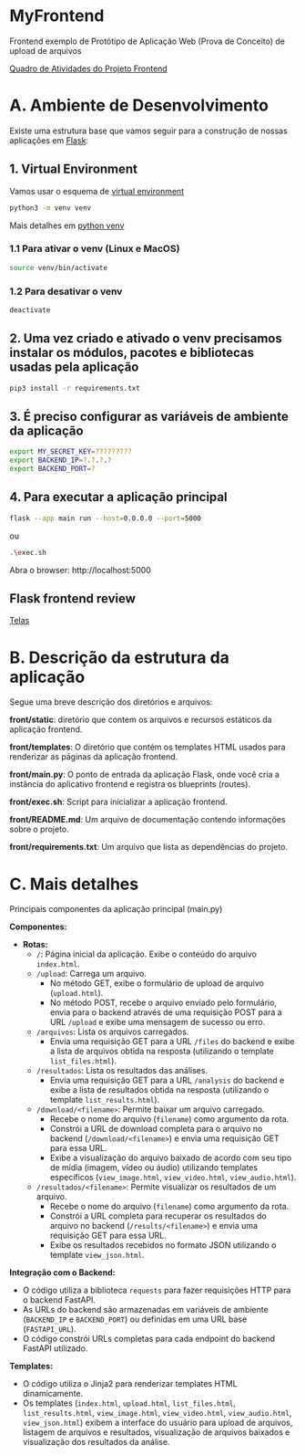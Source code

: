 # MyFrontend

Frontend exemplo de Protótipo de Aplicação Web (Prova de Conceito) de upload de arquivos

[Quadro de Atividades do Projeto Frontend](TBD)

# A. Ambiente de Desenvolvimento

Existe uma estrutura base que vamos seguir para a construção de nossas aplicações em [Flask](https://flask.palletsprojects.com): 

## 1. Virtual Environment

Vamos usar o esquema de [virtual environment](https://docs.python.org/3/library/venv.html)

```bash
python3 -m venv venv
```

Mais detalhes em [python venv](https://packaging.python.org/en/latest/guides/installing-using-pip-and-virtual-environments/#creating-a-virtual-environment)

### 1.1 Para ativar o venv (Linux e MacOS)

```bash
source venv/bin/activate
```

### 1.2 Para desativar o venv 

```bash
deactivate
```

## 2. Uma vez criado e ativado o venv precisamos instalar os módulos, pacotes e bibliotecas usadas pela aplicação

```bash
pip3 install -r requirements.txt
```

## 3. É preciso configurar as variáveis de ambiente da aplicação

```bash
export MY_SECRET_KEY=?????????
export BACKEND_IP=?.?.?.?
export BACKEND_PORT=?
```

## 4. Para executar a aplicação principal

```bash
flask --app main run --host=0.0.0.0 --port=5000
```

ou 

```bash
.\exec.sh
```

Abra o browser: http://localhost:5000

## Flask frontend review

[Telas](https://github.com/armandossrecife/myfiles/blob/main/front/telas.md)

# B. Descrição da estrutura da aplicação 

Segue uma breve descrição dos diretórios e arquivos:

**front/static**: diretório que contem os arquivos e recursos estáticos da aplicação frontend.

**front/templates**: O diretório que contém os templates HTML usados para renderizar as páginas da aplicação frontend.

**front/main.py**: O ponto de entrada da aplicação Flask, onde você cria a instância do aplicativo frontend e registra os blueprints (routes).

**front/exec.sh**: Script para inicializar a aplicação frontend.

**front/README.md**: Um arquivo de documentação contendo informações sobre o projeto.

**front/requirements.txt**: Um arquivo que lista as dependências do projeto.

# C. Mais detalhes 

Principais componentes da aplicação principal (main.py)

**Componentes:**

* **Rotas:**
  * `/`: Página inicial da aplicação. Exibe o conteúdo do arquivo `index.html`.
  * `/upload`: Carrega um arquivo.
     * No método GET, exibe o formulário de upload de arquivo (`upload.html`).
     * No método POST, recebe o arquivo enviado pelo formulário, envia para o backend através de uma requisição POST para a URL `/upload` e exibe uma mensagem de sucesso ou erro.
  * `/arquivos`: Lista os arquivos carregados.
     * Envia uma requisição GET para a URL `/files` do backend e exibe a lista de arquivos obtida na resposta (utilizando o template `list_files.html`).
  * `/resultados`:  Lista os resultados das análises.
     * Envia uma requisição GET para a URL `/analysis` do backend e exibe a lista de resultados obtida na resposta (utilizando o template `list_results.html`).
  * `/download/<filename>`: Permite baixar um arquivo carregado.
     * Recebe o nome do arquivo (`filename`) como argumento da rota.
     * Constrói a URL de download completa para o arquivo no backend (`/download/<filename>`) e envia uma requisição GET para essa URL.
     * Exibe a visualização do arquivo baixado de acordo com seu tipo de mídia (imagem, vídeo ou áudio) utilizando templates específicos (`view_image.html`, `view_video.html`, `view_audio.html`).
  * `/resultados/<filename>`: Permite visualizar os resultados de um arquivo.
     * Recebe o nome do arquivo (`filename`) como argumento da rota.
     * Constrói a URL completa para recuperar os resultados do arquivo no backend (`/results/<filename>`) e envia uma requisição GET para essa URL.
     * Exibe os resultados recebidos no formato JSON utilizando o template `view_json.html`.

**Integração com o Backend:**

* O código utiliza a biblioteca `requests` para fazer requisições HTTP para o backend FastAPI.
* As URLs do backend são armazenadas em variáveis de ambiente (`BACKEND_IP` e `BACKEND_PORT`) ou definidas em uma URL base (`FASTAPI_URL`).
* O código constrói URLs completas para cada endpoint do backend FastAPI utilizado.

**Templates:**

* O código utiliza o Jinja2 para renderizar templates HTML dinamicamente.
* Os templates (`index.html`, `upload.html`, `list_files.html`, `list_results.html`, `view_image.html`, `view_video.html`, `view_audio.html`, `view_json.html`) exibem a interface do usuário para upload de arquivos, listagem de arquivos e resultados, visualização de arquivos baixados e visualização dos resultados da análise.

